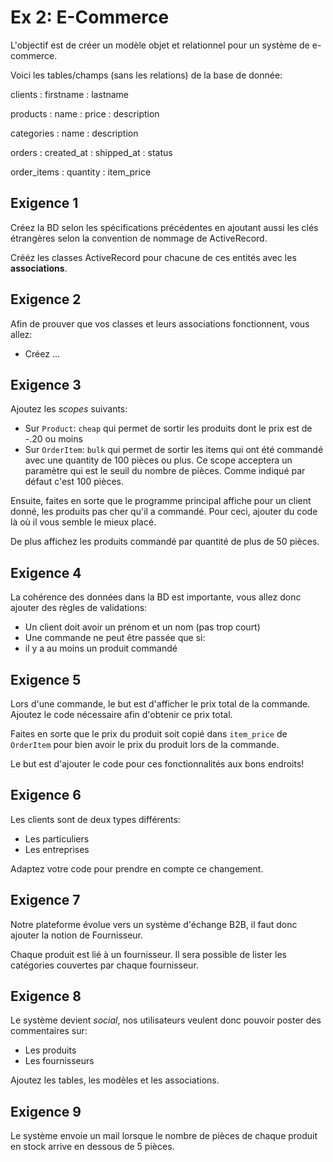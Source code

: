 # Ex 2: E-Commerce

L'objectif est de créer un modèle objet et relationnel pour un système de e-commerce.

Voici les tables/champs (sans les relations) de la base de donnée:

clients
: firstname
: lastname

products
: name
: price
: description

categories
: name
: description

orders
: created_at
: shipped_at
: status

order_items
: quantity
: item_price

## Exigence 1

Créez la BD selon les spécifications précédentes en ajoutant aussi les clés étrangères selon la convention de
nommage de ActiveRecord.

Crééz les classes ActiveRecord pour chacune de ces entités avec les **associations**.

## Exigence 2

Afin de prouver que vos classes et leurs associations fonctionnent, vous allez:

- Créez ...

## Exigence 3

Ajoutez les _scopes_ suivants:

- Sur `Product`: `cheap` qui permet de sortir les produits dont le prix est de -.20 ou moins
- Sur `OrderItem`: `bulk` qui permet de sortir les items qui ont été commandé avec une quantity
 de 100 pièces ou plus. Ce scope acceptera un paramètre qui est le seuil du nombre de pièces.
 Comme indiqué par défaut c'est 100 pièces.

Ensuite, faites en sorte que le programme principal affiche pour un client donné, les produits
pas cher qu'il a commandé.
Pour ceci, ajouter du code là où il vous semble le mieux placé.

De plus affichez les produits commandé par quantité de plus de 50 pièces.

## Exigence 4

La cohérence des données dans la BD est importante, vous allez donc ajouter des règles
de validations:

- Un client doit avoir un prénom et un nom (pas trop court)
- Une commande ne peut être passée que si:
 - il y a au moins un produit commandé

## Exigence 5

Lors d'une commande, le but est d'afficher le prix total de la commande.
Ajoutez le code nécessaire afin d'obtenir ce prix total.

Faites en sorte que le prix du produit soit copié dans `item_price` de `OrderItem` pour bien avoir
le prix du produit lors de la commande.

Le but est d'ajouter le code pour ces fonctionnalités aux bons endroits!

## Exigence 6

Les clients sont de deux types différents:

- Les particuliers
- Les entreprises

Adaptez votre code pour prendre en compte ce changement.

## Exigence 7

Notre plateforme évolue vers un système d'échange B2B, il faut donc ajouter
la notion de Fournisseur.

Chaque produit est lié à un fournisseur.
Il sera possible de lister les catégories couvertes par chaque fournisseur.

## Exigence 8

Le système devient _social_, nos utilisateurs veulent donc pouvoir poster
des commentaires sur:

- Les produits
- Les fournisseurs

Ajoutez les tables, les modèles et les associations.

## Exigence 9

Le système envoie un mail lorsque le nombre de pièces de chaque produit en stock arrive en dessous de 5 pièces.
